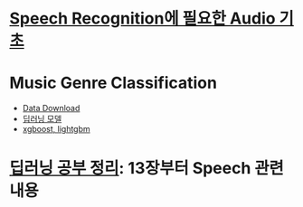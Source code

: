 # [Speech Recognition에 필요한 Audio 기초](https://github.com/hccho2/SpeechRecgnition/blob/main/Speech%20Recognition%EC%97%90%20%ED%95%84%EC%9A%94%ED%95%9C%20Audio%20%EA%B8%B0%EC%B4%88.pdf)
# Music Genre Classification
  * [Data Download](https://www.kaggle.com/andradaolteanu/gtzan-dataset-music-genre-classification)
  * [딥러닝 모델](model_hccho.py)
  * [xgboost, lightgbm](music-genre-classification-xgboost.py)
  


# [딥러닝 공부 정리](https://drive.google.com/file/d/16olGwVvk_smtgopmuUtouOf1ad1RGpIf/view?usp=sharingh): 13장부터 Speech 관련 내용
